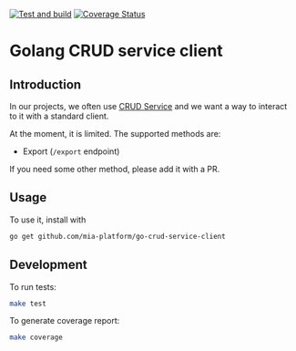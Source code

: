 [![Test and build](https://github.com/mia-platform/go-crud-service-client/actions/workflows/test-builds.yml/badge.svg)](https://github.com/mia-platform/go-crud-service-client/actions/workflows/test-builds.yml)
[![Coverage Status](https://coveralls.io/repos/github/mia-platform/go-crud-service-client/badge.svg?branch=main)](https://coveralls.io/github/mia-platform/go-crud-service-client?branch=main)

# Golang CRUD service client

## Introduction

In our projects, we often use [CRUD Service](https://github.com/mia-platform/crud-service)
and we want a way to interact to it with a standard client.

At the moment, it is limited.
The supported methods are:

- Export (`/export` endpoint)

If you need some other method, please add it with a PR.

## Usage

To use it, install with

```sh
go get github.com/mia-platform/go-crud-service-client
```

## Development

To run tests:

```sh
make test
```

To generate coverage report:

```sh
make coverage
```
